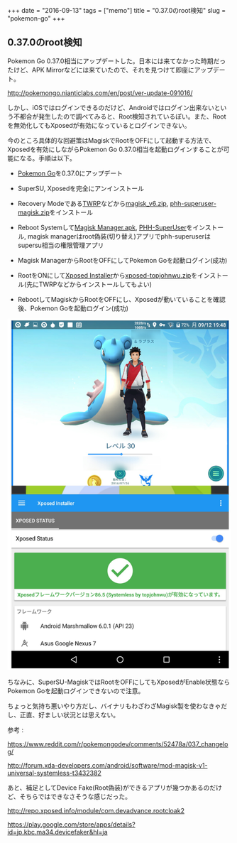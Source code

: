 +++
date = "2016-09-13"
tags =  ["memo"]
title = "0.37.0のroot検知"
slug = "pokemon-go"
+++

## 0.37.0のroot検知

Pokemon Go 0.37.0相当にアップデートした。日本には来てなかった時期だったけど、APK Mirrorなどには来ていたので、それを見つけて即座にアップデート。

http://pokemongo.nianticlabs.com/en/post/ver-update-091016/

しかし、iOSではログインできるのだけど、Androidではログイン出来ないという不都合が発生したので調べてみると、Root検知されているぽい。また、Rootを無効化してもXposedが有効になっているとログインできない。

今のところ具体的な回避策はMagiskでRootをOFFにして起動する方法で、Xposedを有効にしながらPokemon Go 0.37.0相当を起動ログインすることが可能になる。手順は以下。

- [Pokemon Go](http://www.apkmirror.com/apk/niantic-inc/pokemon-go)を0.37.0にアップデート

- SuperSU, Xposedを完全にアンインストール

- Recovery Modeである[TWRP](https://twrp.me/devices/androidone.html)などから[magisk_v6.zip](http://forum.xda-developers.com/android/software/mod-magisk-v1-universal-systemless-t3432382), [phh-superuser-magisk.zip](http://forum.xda-developers.com/showpost.php?s=be1cf7e9a4458b9bee9bfae4fd083d35&p=68034106&postcount=2)をインストール

- Reboot Systemして[Magisk Manager.apk](http://forum.xda-developers.com/android/software/mod-magisk-v1-universal-systemless-t3432382), [PHH-SuperUser](https://play.google.com/store/apps/details?id=me.phh.superuser)をインストール, magisk managerはroot偽装(切り替え)アプリでphh-superuserはsupersu相当の権限管理アプリ

- Magisk ManagerからRootをOFFにしてPokemon Goを起動ログイン(成功)

- RootをONにして[Xposed Installer](http://forum.xda-developers.com/xposed/material-design-xposed-installer-t3137758)から[xposed-topjohnwu.zip](http://forum.xda-developers.com/xposed/unofficial-systemless-xposed-t3388268)をインストール(先にTWRPなどからインストールしてもよい)

- RebootしてMagiskからRootをOFFにし、Xposedが動いていることを確認後、Pokemon Goを起動ログイン(成功)

![](https://raw.githubusercontent.com/mba-hack/images/master/pokemon_go_android_0370.png)

ちなみに、SuperSU-MagiskではRootをOFFにしてもXposedがEnable状態ならPokemon Goを起動ログインできないので注意。

ちょっと気持ち悪いやり方だし、バイナリもわざわざMagisk製を使わなきゃだし、正直、好ましい状況とは思えない。

参考 : 

https://www.reddit.com/r/pokemongodev/comments/52478a/037_changelog/

http://forum.xda-developers.com/android/software/mod-magisk-v1-universal-systemless-t3432382

あと、補足としてDevice Fake(Root偽装)ができるアプリが幾つかあるのだけど、そちらではできなさそうな感じだった。

http://repo.xposed.info/module/com.devadvance.rootcloak2

https://play.google.com/store/apps/details?id=jp.kbc.ma34.devicefaker&hl=ja

